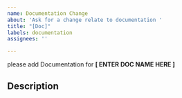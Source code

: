 ```yaml
---
name: Documentation Change
about: 'Ask for a change relate to documentation '
title: "[Doc]"
labels: documentation
assignees: ''

---
```


please add Documentation for **[ ENTER DOC NAME HERE ]**

## Description
<!-- what the documentation should include -->

